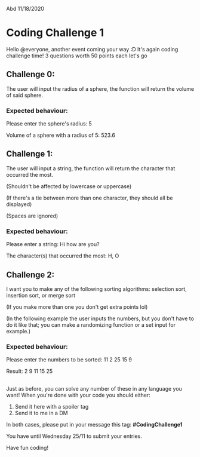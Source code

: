 Abd 11/18/2020
# Coding Challenge 1

Hello @everyone, another event coming your way :D
It's again coding challenge time! 3 questions worth 50 points each let's go

## Challenge 0:
The user will input the radius of a sphere, the function will return the volume of said sphere.

### Expected behaviour:

Please enter the sphere's radius: 5

Volume of a sphere with a radius of 5: 523.6




## Challenge 1:
The user will input a string, the function will return the character that occurred the most.

(Shouldn't be affected by lowercase or uppercase)

(If there's a tie between more than one character, they should all be displayed)

(Spaces are ignored)

### Expected behaviour:

Please enter a string: Hi how are you?

The character(s) that occurred the most: H, O




## Challenge 2:
I want you to make any of the following sorting algorithms: selection sort, insertion sort, or merge sort

(If you make more than one you don't get extra points lol)

(In the following example the user inputs the numbers, but you don't have to do it like that; you can make a randomizing function or a set input for example.)

### Expected behaviour:

Please enter the numbers to be sorted: 11 2 25 15 9

Result: 2 9 11 15 25

##

Just as before, you can solve any number of these in any language you want! When you're done with your code you should either:
1) Send it here with a spoiler tag
2) Send it to me in a DM

In both cases, please put in your message this tag: **#CodingChallenge1**

You have until Wednesday 25/11 to submit your entries.

Have fun coding!
